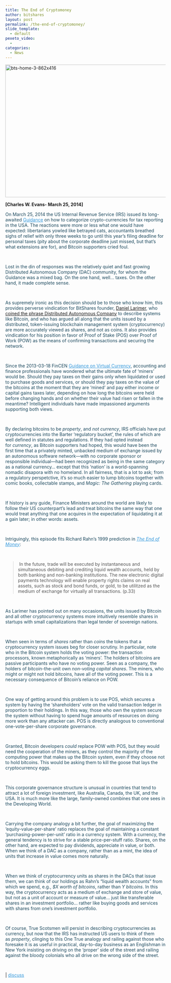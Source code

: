 ```yaml
---
title: The End of Cryptomoney
author: bitshares
layout: post
permalink: /the-end-of-cryptomoney/
slide_template:
  - default
pexeto_video:
  - 
categories:
  - News
---
```

[<img class="alignnone size-full wp-image-12433" src="http://bitshares.org/blog/wp-content/uploads/2014/05/bts-home-3-862x416.jpg" alt="bts-home-3-862x416" width="862" height="416" />][1]

**[Charles W. Evans- March 25, 2014]**

<p style="color: #1b485d;">
  On March 25, 2014 the US Internal Revenue Service (IRS) issued its long-awaited <a style="color: #3498db;" href="http://www.irs.gov/pub/irs-drop/n-14-21.pdf" target="_blank">Guidance</a> on how to categorize crypto-currencies for tax reporting in the USA. The reactions were more or less what one would have expected: libertarians yowled like betrayed cats, accountants breathed sighs of relief with only three weeks to go until this year&#8217;s filing deadline for personal taxes (pity about the corporate deadline just missed, but that&#8217;s what extensions are for), and Bitcoin supporters cried foul.
</p>

&nbsp;

<p style="color: #1b485d;">
  Lost in the din of responses was the relatively quiet and fast growing Distributed Autonomous Company (DAC) community, for whom the Guidance was a mixed bag. On the one hand, well&#8230; taxes. On the other hand, it made complete sense.
</p>

&nbsp;

<p style="color: #1b485d;">
  As supremely ironic as this decision should be to those who know him, this provides perverse vindication for BitShares founder, <a title="Daniel Larimer" href="http://x2.twomediaventures.com/team/daniel-larimer/">Daniel Larimer</a>, who <a href="http://letstalkbitcoin.com/is-bitcoin-overpaying-for-false-security/">coined the phrase Distributed Autonomous Company</a> to describe systems like Bitcoin, and who has argued all along that the units issued by a distributed, token-issuing blockchain management system (cryptocurrency) are more accurately viewed as shares, and not as coins. It also provides vindication for his position in favor of Proof of Stake (POS) over Proof of Work (POW) as the means of confirming transactions and securing the network.
</p>

&nbsp;

<p style="color: #1b485d;">
  Since the 2013-03-18 FinCEN <a style="color: #3498db;" href="http://www.fincen.gov/statutes_regs/guidance/html/FIN-2013-G001.html" target="_blank">Guidance on Virtual Currency</a>, accounting and finance professionals have wondered what the ultimate fate of &#8216;miners&#8217; would be. Should they pay taxes on their gains only when liquidated or used to purchase goods and services, or should they pay taxes on the value of the bitcoins at the moment that they are &#8216;mined&#8217; and pay either income or capital gains taxes later, depending on how long the bitcoins were held before changing hands and on whether their value had risen or fallen in the meantime? Intelligent individuals have made impassioned arguments supporting both views.
</p>

&nbsp;

<p style="color: #1b485d;">
  By declaring bitcoins to be <i>property</i>, and <i>not currency</i>, IRS officials have put cryptocurrencies into the Barter &#8216;regulatory bucket&#8217;, the rules of which are well defined in statutes and regulations. If they had opted instead for <i>currency</i>, as Bitcoin supporters had hoped, this would have been the first time that a privately minted, unbacked medium of exchange issued by an autonomous software network—with no corporate sponsor or responsible individual—had been recognized as being in the same category as a national currency&#8230; except that this &#8216;nation&#8217; is a world-spanning nomadic disapora with no homeland. In all fairness, that is a lot to ask; from a regulatory perspetctive, it&#8217;s so much easier to lump bitcoins together with comic books, collectable stamps, and <i>Magic: The Gathering</i> playing cards.
</p>

&nbsp;

<p style="color: #1b485d;">
  If history is any guide, Finance Ministers around the world are likely to follow their US counterpart&#8217;s lead and treat bitcoins the same way that one would treat anything that one acquires in the expectation of liquidating it at a gain later; in other words: assets.
</p>

&nbsp;

<p style="color: #1b485d;">
  Intriguingly, this episode fits Richard Rahn&#8217;s 1999 prediction in <a style="color: #3498db;" href="http://www.abebooks.com/servlet/SearchResults?an=Rahn&sts=t&tn=End+of+Money" target="_blank"><i>The End of Money</i></a>:
</p>

&nbsp;

<blockquote style="color: #555555;">
  <p>
     In the future, trade will be executed by instantaneous and simultaneous debiting and crediting liquid wealth accounts, held by both banking and non-banking institutions. The new electronic digital payments technology will enable property rights claims on real assets, such as stock and bond funds, or gold, to be utilitzed as the medium of exchange for virtually all transactions. (p.33)
  </p>
</blockquote>

&nbsp;

<p style="color: #1b485d;">
  As Larimer has pointed out on many occasions, the units issued by Bitcoin and all other cryptocurrency systems more intuitively resemble shares in startups with small capitalizations than legal tender of sovereign nations.
</p>

&nbsp;

<p style="color: #1b485d;">
  When seen in terms of <i>shares</i> rather than <i>coins</i> the tokens that a cryptocurrency system issues beg for closer scrutiny. In particular, note who in the Bitcoin system holds the voting power: the transaction processors, known metaphorically as &#8216;miners&#8217;. The holders of bitcoins are passive participants who have no voting power. Seen as a company, the holders of bitcoin-the-unit own <i>non-voting capital shares</i>. The miners, who might or might not hold bitcoins, have all of the voting power. This is a necessary consequence of Bitcoin&#8217;s reliance on POW.
</p>

&nbsp;

<p style="color: #1b485d;">
  One way of getting around this problem is to use POS, which secures a system by having the &#8216;shareholders&#8217; vote on the valid transaction ledger in proportion to their holdings. In this way, those who own the system secure the system without having to spend huge amounts of resources on doing more work than any attacker can. POS is directly analogous to conventional one-vote-per-share corporate governance.
</p>

&nbsp;

<p style="color: #1b485d;">
  Granted, Bitcoin developers <i>could</i> replace POW with POS, but they would need the cooperation of the miners, as they control the majority of the computing power that makes up the Bitcoin system, even if they choose not to hold bitcoins. This would be asking them to kill the goose that lays the cryptocurrency eggs.
</p>

&nbsp;

<p style="color: #1b485d;">
  This corporate governance structure is unusual in countries that tend to attract a lot of foreign investment, like Australia, Canada, the UK, and the USA. It is much more like the large, family-owned combines that one sees in the Developing World.
</p>

&nbsp;

<p style="color: #1b485d;">
  Carrying the company analogy a bit further, the goal of maximizing the &#8216;equity-value-per-share&#8217; ratio replaces the goal of maintaining a constant &#8216;purchasing-power-per-unit&#8217; ratio in a currency system. With a currency, the general tendency is to strive for a stable price-per-stuff ratio. Shares, on the other hand, are expected to pay dividends, appreciate in value, or both. When we think of a DAC as a company, rather than as a mint, the idea of units that increase in value comes more naturally.
</p>

&nbsp;

<p style="color: #1b485d;">
  When we think of cryptocurrency units as shares in the DACs that issue them, we can think of our holdings as Rahn&#8217;s &#8220;liquid wealth accounts&#8221; from which we spend, e.g., <i>$X worth of bitcoins</i>, rather than <i>Y bitcoins</i>. In this way, the cryptocurrency acts as a medium of exchange and store of value, but not as a unit of account or measure of value&#8230; just like transferable shares in an investment portfolio&#8230; rather like buying goods and services with shares from one&#8217;s investment portfolio.
</p>

&nbsp;

<p style="color: #1b485d;">
  Of course, True Scotsmen will persist in describing cryptocurrencies as currency, but now that the IRS has instructed US users to think of them as <i>property</i>, clinging to this One True analogy and railing against those who foresake it is as useful in practical, day-to-day business as an Englishman in New York insisting on driving on the &#8216;proper&#8217; side of the street and railing against the bloody colonials who all drive on the wrong side of the street.
</p>

&nbsp;

| <a style="color: #3498db;" href="https://bitsharestalk.org/index.php?topic=4009.msg50412#msg50412">discuss</a>

 [1]: http://bitshares.org/blog/wp-content/uploads/2014/05/bts-home-3-862x416.jpg